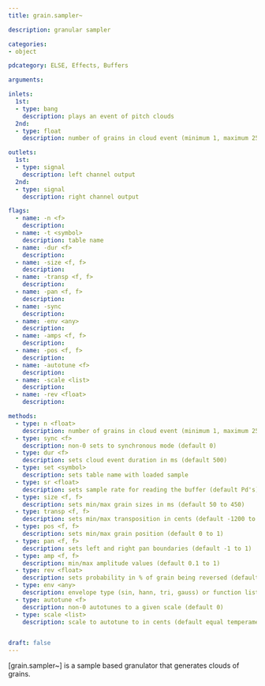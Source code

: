 ```yaml
---
title: grain.sampler~

description: granular sampler

categories:
- object

pdcategory: ELSE, Effects, Buffers

arguments:

inlets:
  1st:
  - type: bang
    description: plays an event of pitch clouds
  2nd:
  - type: float
    description: number of grains in cloud event (minimum 1, maximum 256)

outlets:
  1st:
  - type: signal
    description: left channel output
  2nd:
  - type: signal
    description: right channel output

flags:
  - name: -n <f>
    description:
  - name: -t <symbol>
    description: table name
  - name: -dur <f>
    description:
  - name: -size <f, f>
    description:
  - name: -transp <f, f>
    description:
  - name: -pan <f, f>
    description:
  - name: -sync
    description:
  - name: -env <any>
    description:
  - name: -amps <f, f>
    description:
  - name: -pos <f, f>
    description:
  - name: -autotune <f>
    description:
  - name: -scale <list>
    description:
  - name: -rev <float>
    description:

methods:
  - type: n <float>
    description: number of grains in cloud event (minimum 1, maximum 256)
  - type: sync <f>
    description: non-0 sets to synchronous mode (default 0)
  - type: dur <f>
    description: sets cloud event duration in ms (default 500)
  - type: set <symbol>
    description: sets table name with loaded sample
  - type: sr <float>
    description: sets sample rate for reading the buffer (default Pd's)
  - type: size <f, f>
    description: sets min/max grain sizes in ms (default 50 to 450)
  - type: transp <f, f>
    description: sets min/max transposition in cents (default -1200 to 1200)
  - type: pos <f, f>
    description: sets min/max grain position (default 0 to 1)
  - type: pan <f, f>
    description: sets left and right pan boundaries (default -1 to 1)
  - type: amp <f, f>
    description: min/max amplitude values (default 0.1 to 1)
  - type: rev <float>
    description: sets probability in % of grain being reversed (default 0)
  - type: env <any>
    description: envelope type (sin, hann, tri, gauss) or function list
  - type: autotune <f>
    description: non-0 autotunes to a given scale (default 0)
  - type: scale <list>
    description: scale to autotune to in cents (default equal temperament)


draft: false
---
```


[grain.sampler~] is a sample based granulator that generates clouds of grains.

